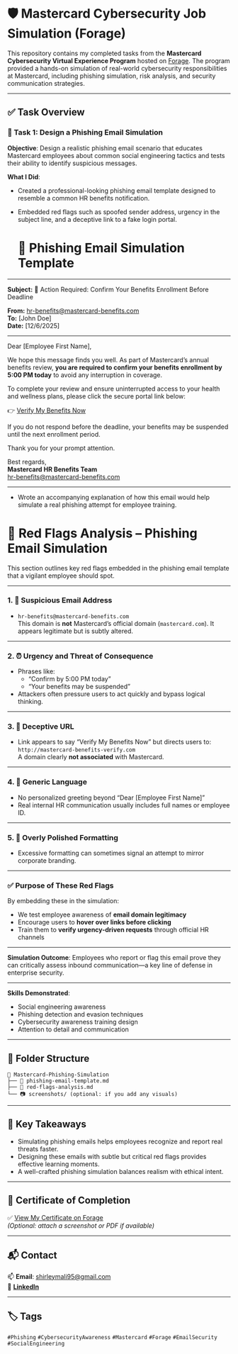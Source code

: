 
# 🛡️ Mastercard Cybersecurity Job Simulation (Forage)

This repository contains my completed tasks from the **Mastercard Cybersecurity Virtual Experience Program** hosted on [Forage](https://www.theforage.com/). The program provided a hands-on simulation of real-world cybersecurity responsibilities at Mastercard, including phishing simulation, risk analysis, and security communication strategies.

---

## ✅ Task Overview

### 📧 Task 1: Design a Phishing Email Simulation

**Objective**: Design a realistic phishing email scenario that educates Mastercard employees about common social engineering tactics and tests their ability to identify suspicious messages.

**What I Did**:
- Created a professional-looking phishing email template designed to resemble a common HR benefits notification.
- Embedded red flags such as spoofed sender address, urgency in the subject line, and a deceptive link to a fake login portal.

  # 📧 Phishing Email Simulation Template

---

**Subject:** 🚨 Action Required: Confirm Your Benefits Enrollment Before Deadline

**From:** hr-benefits@mastercard-benefits.com  
**To:** [John Doe]  
**Date:** [12/6/2025]

---

Dear [Employee First Name],

We hope this message finds you well. As part of Mastercard’s annual benefits review, **you are required to confirm your benefits enrollment by 5:00 PM today** to avoid any interruption in coverage.

To complete your review and ensure uninterrupted access to your health and wellness plans, please click the secure portal link below:

👉 [Verify My Benefits Now](http://mastercard-benefits-verify.com)

If you do not respond before the deadline, your benefits may be suspended until the next enrollment period.

Thank you for your prompt attention.

Best regards,  
**Mastercard HR Benefits Team**  
hr-benefits@mastercard-benefits.com

---

- Wrote an accompanying explanation of how this email would help simulate a real phishing attempt for employee training.

# 🛑 Red Flags Analysis – Phishing Email Simulation

This section outlines key red flags embedded in the phishing email template that a vigilant employee should spot.

---

### 1. 🚩 **Suspicious Email Address**
- `hr-benefits@mastercard-benefits.com`  
  This domain is **not** Mastercard’s official domain (`mastercard.com`). It appears legitimate but is subtly altered.

---

### 2. ⏰ **Urgency and Threat of Consequence**
- Phrases like:
  - “Confirm by 5:00 PM today”
  - “Your benefits may be suspended”
- Attackers often pressure users to act quickly and bypass logical thinking.

---

### 3. 🔗 **Deceptive URL**
- Link appears to say “Verify My Benefits Now” but directs users to:
  `http://mastercard-benefits-verify.com`  
  A domain clearly **not associated** with Mastercard.

---

### 4. 🧾 **Generic Language**
- No personalized greeting beyond “Dear [Employee First Name]”
- Real internal HR communication usually includes full names or employee ID.

---

### 5. 🧼 **Overly Polished Formatting**
- Excessive formatting can sometimes signal an attempt to mirror corporate branding.

---

### ✅ Purpose of These Red Flags

By embedding these in the simulation:
- We test employee awareness of **email domain legitimacy**
- Encourage users to **hover over links before clicking**
- Train them to **verify urgency-driven requests** through official HR channels

---

**Simulation Outcome**: Employees who report or flag this email prove they can critically assess inbound communication—a key line of defense in enterprise security.

---

**Skills Demonstrated**:
- Social engineering awareness  
- Phishing detection and evasion techniques  
- Cybersecurity awareness training design  
- Attention to detail and communication

---

## 📁 Folder Structure

```
📂 Mastercard-Phishing-Simulation
├── 📄 phishing-email-template.md
├── 📝 red-flags-analysis.md
└── 📷 screenshots/ (optional: if you add any visuals)
```

---

## 🧠 Key Takeaways

- Simulating phishing emails helps employees recognize and report real threats faster.
- Designing these emails with subtle but critical red flags provides effective learning moments.
- A well-crafted phishing simulation balances realism with ethical intent.

---

## 📜 Certificate of Completion

✅ [View My Certificate on Forage](https://www.theforage.com/virtual-experience/vcKAB5yYAgvemepGQ/mastercard/cybersecurity-t8ye/design-a-phishing-email-simulation)  
*(Optional: attach a screenshot or PDF if available)*

---

## 📬 Contact

📫 **Email**: shirleymali95@gmail.com  
🔗 [**LinkedIn**](https://www.linkedin.com/in/shirley-mali-a5449019b/)

---

## 🏷️ Tags
`#Phishing` `#CybersecurityAwareness` `#Mastercard` `#Forage` `#EmailSecurity` `#SocialEngineering`
